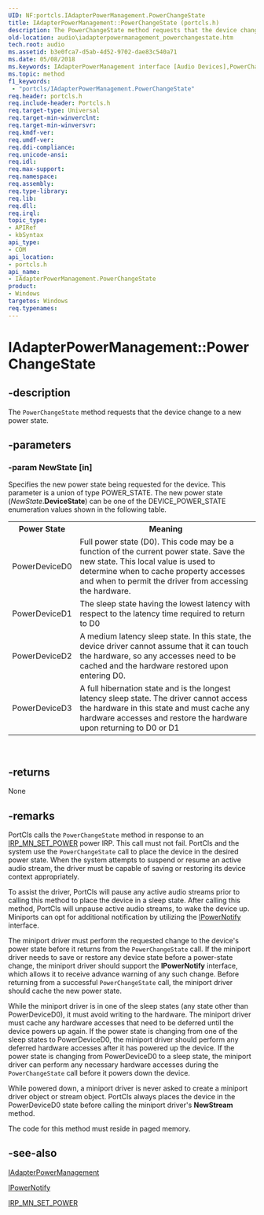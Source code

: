 ```yaml
---
UID: NF:portcls.IAdapterPowerManagement.PowerChangeState
title: IAdapterPowerManagement::PowerChangeState (portcls.h)
description: The PowerChangeState method requests that the device change to a new power state.
old-location: audio\iadapterpowermanagement_powerchangestate.htm
tech.root: audio
ms.assetid: b3e0fca7-d5ab-4d52-9702-dae83c540a71
ms.date: 05/08/2018
ms.keywords: IAdapterPowerManagement interface [Audio Devices],PowerChangeState method, IAdapterPowerManagement.PowerChangeState, IAdapterPowerManagement::PowerChangeState, PowerChangeState, PowerChangeState method [Audio Devices], PowerChangeState method [Audio Devices],IAdapterPowerManagement interface, audio.iadapterpowermanagement_powerchangestate, audmp-routines_7898e689-94c5-4577-80d8-a88676cd44dc.xml, portcls/IAdapterPowerManagement::PowerChangeState
ms.topic: method
f1_keywords:
 - "portcls/IAdapterPowerManagement.PowerChangeState"
req.header: portcls.h
req.include-header: Portcls.h
req.target-type: Universal
req.target-min-winverclnt: 
req.target-min-winversvr: 
req.kmdf-ver: 
req.umdf-ver: 
req.ddi-compliance: 
req.unicode-ansi: 
req.idl: 
req.max-support: 
req.namespace: 
req.assembly: 
req.type-library: 
req.lib: 
req.dll: 
req.irql: 
topic_type:
- APIRef
- kbSyntax
api_type:
- COM
api_location:
- portcls.h
api_name:
- IAdapterPowerManagement.PowerChangeState
product:
- Windows
targetos: Windows
req.typenames: 
---
```


# IAdapterPowerManagement::PowerChangeState


## -description


The <code>PowerChangeState</code> method requests that the device change to a new power state.


## -parameters




### -param NewState [in]

Specifies the new power state being requested for the device. This parameter is a union of type POWER_STATE. The new power state (<i>NewState</i>.<b>DeviceState</b>) can be one of the DEVICE_POWER_STATE enumeration values shown in the following table.

<table>
<tr>
<th>Power State</th>
<th>Meaning</th>
</tr>
<tr>
<td>
PowerDeviceD0

</td>
<td>
Full power state (D0). This code may be a function of the current power state. Save the new state. This local value is used to determine when to cache property accesses and when to permit the driver from accessing the hardware.

</td>
</tr>
<tr>
<td>
PowerDeviceD1

</td>
<td>
The sleep state having the lowest latency with respect to the latency time required to return to D0

</td>
</tr>
<tr>
<td>
PowerDeviceD2

</td>
<td>
A medium latency sleep state. In this state, the device driver cannot assume that it can touch the hardware, so any accesses need to be cached and the hardware restored upon entering D0.

</td>
</tr>
<tr>
<td>
PowerDeviceD3

</td>
<td>
A full hibernation state and is the longest latency sleep state. The driver cannot access the hardware in this state and must cache any hardware accesses and restore the hardware upon returning to D0 or D1

</td>
</tr>
</table>
 


## -returns



None




## -remarks



PortCls calls the <code>PowerChangeState</code> method in response to an <a href="https://docs.microsoft.com/windows-hardware/drivers/kernel/irp-mn-set-power">IRP_MN_SET_POWER</a> power IRP. This call must not fail. PortCls and the system use the <code>PowerChangeState</code> call to place the device in the desired power state. When the system attempts to suspend or resume an active audio stream, the driver must be capable of saving or restoring its device context appropriately.

To assist the driver, PortCls will pause any active audio streams prior to calling this method to place the device in a sleep state. After calling this method, PortCls will unpause active audio streams, to wake the device up. Miniports can opt for additional notification by utilizing the <a href="https://docs.microsoft.com/windows-hardware/drivers/ddi/portcls/nn-portcls-ipowernotify">IPowerNotify</a> interface.

The miniport driver must perform the requested change to the device's power state before it returns from the <code>PowerChangeState</code> call. If the miniport driver needs to save or restore any device state before a power-state change, the miniport driver should support the <b>IPowerNotify</b> interface, which allows it to receive advance warning of any such change. Before returning from a successful <code>PowerChangeState</code> call, the miniport driver should cache the new power state.

While the miniport driver is in one of the sleep states (any state other than PowerDeviceD0), it must avoid writing to the hardware. The miniport driver must cache any hardware accesses that need to be deferred until the device powers up again. If the power state is changing from one of the sleep states to PowerDeviceD0, the miniport driver should perform any deferred hardware accesses after it has powered up the device. If the power state is changing from PowerDeviceD0 to a sleep state, the miniport driver can perform any necessary hardware accesses during the <code>PowerChangeState</code> call before it powers down the device.

While powered down, a miniport driver is never asked to create a miniport driver object or stream object. PortCls always places the device in the PowerDeviceD0 state before calling the miniport driver's <b>NewStream</b> method.

The code for this method must reside in paged memory.




## -see-also




<a href="https://docs.microsoft.com/windows-hardware/drivers/ddi/portcls/nn-portcls-iadapterpowermanagement">IAdapterPowerManagement</a>



<a href="https://docs.microsoft.com/windows-hardware/drivers/ddi/portcls/nn-portcls-ipowernotify">IPowerNotify</a>



<a href="https://docs.microsoft.com/windows-hardware/drivers/kernel/irp-mn-set-power">IRP_MN_SET_POWER</a>
 

 


